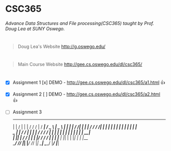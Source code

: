 # CSC365
###### Advance Data Structures and File processing(CSC365) taught by Prof. Doug Lea at SUNY Oswego.
# 
> Doug Lea's Website
http://g.oswego.edu/
#
> Main Course Website
http://gee.cs.oswego.edu/dl/csc365/
#

- [x] Assignment 1 [x] DEMO - http://gee.cs.oswego.edu/dl/csc365/a1.html :+1:
- [x] Assignment 2 [ ] DEMO - http://gee.cs.oswego.edu/dl/csc365/a2.html :+1:
- [ ] Assignment 3

    _       ___   _     _       ___        _____   _____   _____   _____  
    | |     /   | | |   / /     /   |      /  ___| /  _  \ |  _  \ | ____| 
    | |    / /| | | |  / /     / /| |      | |     | | | | | | | | | |__   
 _  | |   / / | | | | / /     / / | |      | |     | | | | | | | | |  __|  
| |_| |  / /  | | | |/ /     / /  | |      | |___  | |_| | | |_| | | |___  
\_____/ /_/   |_| |___/     /_/   |_|      \_____| \_____/ |_____/ |_____| 
#